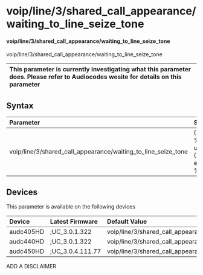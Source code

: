 ﻿---
description: voip/line/3/shared_call_appearance/waiting_to_line_seize_tone
search: false
---

# voip/line/3/shared_call_appearance/waiting_to_line_seize_tone

#### voip/line/3/shared_call_appearance/waiting_to_line_seize_tone

voip/line/3/shared_call_appearance/waiting_to_line_seize_tone


| This parameter is currently investigating what this parameter does. Please refer to Audiocodes wesite for details on this parameter | 
| :--- |

## Syntax
| Parameter | Syntax |
| :--- | :--- |
|voip/line/3/shared_call_appearance/waiting_to_line_seize_tone | {% raw %} undefined {% endraw %}|

## Devices
This parameter is available on the following devices

| Device | Latest Firmware | Default Value |
|:---|:---|:---|
| audc405HD | ;UC_3.0.1.322 | voip/line/3/shared_call_appearance/waiting_to_line_seize_tone=SILENCE 
| audc440HD | ;UC_3.0.1.322 | voip/line/3/shared_call_appearance/waiting_to_line_seize_tone=SILENCE 
| audc450HD | ;UC_3.0.4.111.77 | voip/line/3/shared_call_appearance/waiting_to_line_seize_tone=SILENCE 

ADD A DISCLAIMER
